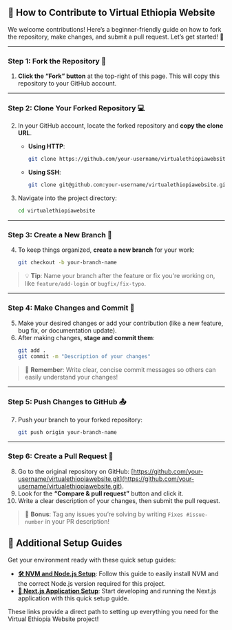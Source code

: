 ## 🌟 How to Contribute to Virtual Ethiopia Website

We welcome contributions! Here’s a beginner-friendly guide on how to fork the repository, make changes, and submit a pull request. Let’s get started! 🎉

---

### Step 1: Fork the Repository 🍴

1. **Click the “Fork” button** at the top-right of this page. This will copy this repository to your GitHub account.

---

### Step 2: Clone Your Forked Repository 💻

2. In your GitHub account, locate the forked repository and **copy the clone URL**.

   - **Using HTTP**:
     ```bash
     git clone https://github.com/your-username/virtualethiopiawebsite.git
     ```
   - **Using SSH**:
     ```bash
     git clone git@github.com:your-username/virtualethiopiawebsite.git
     ```

3. Navigate into the project directory:
   ```bash
   cd virtualethiopiawebsite
   ```

---

### Step 3: Create a New Branch 🌿

4. To keep things organized, **create a new branch** for your work:
   ```bash
   git checkout -b your-branch-name
   ```

> 💡 **Tip**: Name your branch after the feature or fix you're working on, like `feature/add-login` or `bugfix/fix-typo`.

---

### Step 4: Make Changes and Commit 📝

5. Make your desired changes or add your contribution (like a new feature, bug fix, or documentation update).
6. After making changes, **stage and commit them**:
   ```bash
   git add .
   git commit -m "Description of your changes"
   ```

> 📌 **Remember**: Write clear, concise commit messages so others can easily understand your changes!

---

### Step 5: Push Changes to GitHub 📤

7. Push your branch to your forked repository:
   ```bash
   git push origin your-branch-name
   ```

---

### Step 6: Create a Pull Request 🚀

8. Go to the original repository on GitHub: [https://github.com/your-username/virtualethiopiawebsite.git](https://github.com/your-username/virtualethiopiawebsite.git).
9. Look for the **“Compare & pull request”** button and click it.
10. Write a clear description of your changes, then submit the pull request.

> 🌈 **Bonus**: Tag any issues you’re solving by writing `Fixes #issue-number` in your PR description!

## 🔗 Additional Setup Guides

Get your environment ready with these quick setup guides:

- **[🛠️ NVM and Node.js Setup](docs/NodeJs.md)**: Follow this guide to easily install NVM and the correct Node.js version required for this project.
- **[🚀 Next.js Application Setup](docs/NextJs.md)**: Start developing and running the Next.js application with this quick setup guide.

These links provide a direct path to setting up everything you need for the Virtual Ethiopia Website project!
